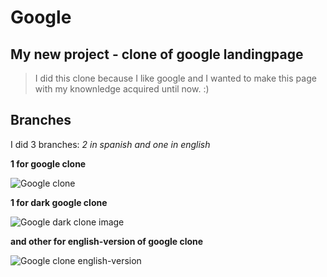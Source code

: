 # Google
## My new project - clone of google landingpage
>I did this clone because I like google and I wanted to make this page with my knownledge acquired until now. :)

## Branches
I did 3 branches: *2 in spanish  and one in english*

**1 for google clone**

 ![Google clone](https://i.ibb.co/yYBTHMn/Googleclon.png)

**1 for dark google clone** 

 ![Google dark clone image](https://i.ibb.co/D8CNcMb/googleclon-dark.png)

**and other for english-version of google clone**

 ![Google clone english-version](https://i.ibb.co/8j6j1pb/Googleclone-english.png)
